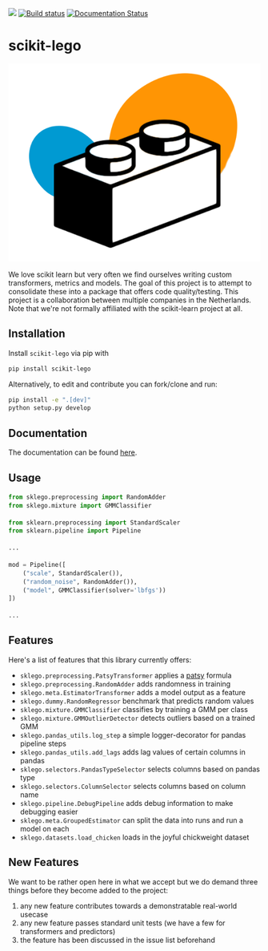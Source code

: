 ![](https://travis-ci.com/koaning/scikit-lego.svg?branch=master) [![Build status](https://ci.appveyor.com/api/projects/status/66r9jjs844v8c5qh?svg=true)](https://ci.appveyor.com/project/koaning/scikit-lego) [![Documentation Status](https://readthedocs.org/projects/scikit-lego/badge/?version=latest)](https://scikit-lego.readthedocs.io/en/latest/?badge=latest)



# scikit-lego

![](images/logo.png)

We love scikit learn but very often we find ourselves writing
custom transformers, metrics and models. The goal of this project
is to attempt to consolidate these into a package that offers 
code quality/testing. This project is a collaboration between
multiple companies in the Netherlands. Note that we're not formally 
affiliated with the scikit-learn project at all. 

## Installation 

Install `scikit-lego` via pip with 

```bash
pip install scikit-lego
```

Alternatively, to edit and contribute you can fork/clone and run: 

```bash
pip install -e ".[dev]"
python setup.py develop
```

## Documentation 

The documentation can be found [here](scikit-lego.readthedocs.io). 

## Usage 

```python
from sklego.preprocessing import RandomAdder
from sklego.mixture import GMMClassifier

from sklearn.preprocessing import StandardScaler
from sklearn.pipeline import Pipeline

...

mod = Pipeline([
    ("scale", StandardScaler()),
    ("random_noise", RandomAdder()),
    ("model", GMMClassifier(solver='lbfgs'))
])

...
```

## Features 

Here's a list of features that this library currently offers: 

- `sklego.preprocessing.PatsyTransformer` applies a [patsy](https://patsy.readthedocs.io/en/latest/formulas.html) formula
- `sklego.preprocessing.RandomAdder` adds randomness in training
- `sklego.meta.EstimatorTransformer` adds a model output as a feature
- `sklego.dummy.RandomRegressor` benchmark that predicts random values
- `sklego.mixture.GMMClassifier` classifies by training a GMM per class
- `sklego.mixture.GMMOutlierDetector` detects outliers based on a trained GMM
- `sklego.pandas_utils.log_step` a simple logger-decorator for pandas pipeline steps
- `sklego.pandas_utils.add_lags` adds lag values of certain columns in pandas 
- `sklego.selectors.PandasTypeSelector` selects columns based on pandas type
- `sklego.selectors.ColumnSelector` selects columns based on column name
- `sklego.pipeline.DebugPipeline` adds debug information to make debugging easier
- `sklego.meta.GroupedEstimator` can split the data into runs and run a model on each
- `sklego.datasets.load_chicken` loads in the joyful chickweight dataset 

## New Features 

We want to be rather open here in what we accept but we do demand three 
things before they become added to the project:

1. any new feature contributes towards a demonstratable real-world usecase
2. any new feature passes standard unit tests (we have a few for transformers and predictors)
3. the feature has been discussed in the issue list beforehand 
